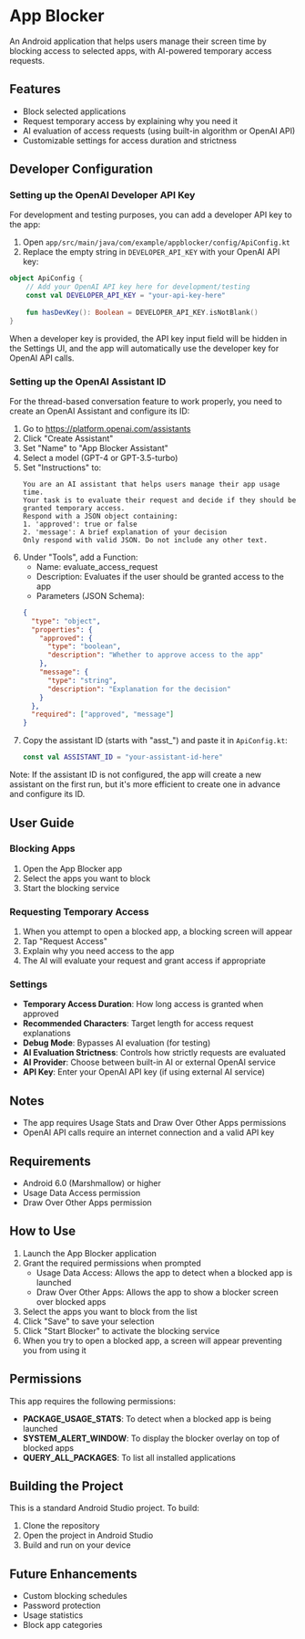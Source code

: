 # App Blocker

An Android application that helps users manage their screen time by blocking access to selected apps, with AI-powered temporary access requests.

## Features

- Block selected applications
- Request temporary access by explaining why you need it
- AI evaluation of access requests (using built-in algorithm or OpenAI API)
- Customizable settings for access duration and strictness

## Developer Configuration

### Setting up the OpenAI Developer API Key

For development and testing purposes, you can add a developer API key to the app:

1. Open `app/src/main/java/com/example/appblocker/config/ApiConfig.kt`
2. Replace the empty string in `DEVELOPER_API_KEY` with your OpenAI API key:

```kotlin
object ApiConfig {
    // Add your OpenAI API key here for development/testing
    const val DEVELOPER_API_KEY = "your-api-key-here"
    
    fun hasDevKey(): Boolean = DEVELOPER_API_KEY.isNotBlank()
}
```

When a developer key is provided, the API key input field will be hidden in the Settings UI, and the app will automatically use the developer key for OpenAI API calls.

### Setting up the OpenAI Assistant ID

For the thread-based conversation feature to work properly, you need to create an OpenAI Assistant and configure its ID:

1. Go to https://platform.openai.com/assistants
2. Click "Create Assistant"
3. Set "Name" to "App Blocker Assistant"
4. Select a model (GPT-4 or GPT-3.5-turbo)
5. Set "Instructions" to:
   ```
   You are an AI assistant that helps users manage their app usage time. 
   Your task is to evaluate their request and decide if they should be granted temporary access.
   Respond with a JSON object containing:
   1. 'approved': true or false
   2. 'message': A brief explanation of your decision
   Only respond with valid JSON. Do not include any other text.
   ```
6. Under "Tools", add a Function:
   - Name: evaluate_access_request
   - Description: Evaluates if the user should be granted access to the app
   - Parameters (JSON Schema):
   ```json
   {
     "type": "object",
     "properties": {
       "approved": {
         "type": "boolean",
         "description": "Whether to approve access to the app"
       },
       "message": {
         "type": "string",
         "description": "Explanation for the decision"
       }
     },
     "required": ["approved", "message"]
   }
   ```
7. Copy the assistant ID (starts with "asst_") and paste it in `ApiConfig.kt`:
   ```kotlin
   const val ASSISTANT_ID = "your-assistant-id-here"
   ```

Note: If the assistant ID is not configured, the app will create a new assistant on the first run, but it's more efficient to create one in advance and configure its ID.

## User Guide

### Blocking Apps

1. Open the App Blocker app
2. Select the apps you want to block
3. Start the blocking service

### Requesting Temporary Access

1. When you attempt to open a blocked app, a blocking screen will appear
2. Tap "Request Access"
3. Explain why you need access to the app
4. The AI will evaluate your request and grant access if appropriate

### Settings

- **Temporary Access Duration**: How long access is granted when approved
- **Recommended Characters**: Target length for access request explanations
- **Debug Mode**: Bypasses AI evaluation (for testing)
- **AI Evaluation Strictness**: Controls how strictly requests are evaluated
- **AI Provider**: Choose between built-in AI or external OpenAI service
- **API Key**: Enter your OpenAI API key (if using external AI service)

## Notes

- The app requires Usage Stats and Draw Over Other Apps permissions
- OpenAI API calls require an internet connection and a valid API key

## Requirements

- Android 6.0 (Marshmallow) or higher
- Usage Data Access permission
- Draw Over Other Apps permission

## How to Use

1. Launch the App Blocker application
2. Grant the required permissions when prompted
   - Usage Data Access: Allows the app to detect when a blocked app is launched
   - Draw Over Other Apps: Allows the app to show a blocker screen over blocked apps
3. Select the apps you want to block from the list
4. Click "Save" to save your selection
5. Click "Start Blocker" to activate the blocking service
6. When you try to open a blocked app, a screen will appear preventing you from using it

## Permissions

This app requires the following permissions:

- **PACKAGE_USAGE_STATS**: To detect when a blocked app is being launched
- **SYSTEM_ALERT_WINDOW**: To display the blocker overlay on top of blocked apps
- **QUERY_ALL_PACKAGES**: To list all installed applications

## Building the Project

This is a standard Android Studio project. To build:

1. Clone the repository
2. Open the project in Android Studio
3. Build and run on your device

## Future Enhancements

- Custom blocking schedules
- Password protection
- Usage statistics
- Block app categories 